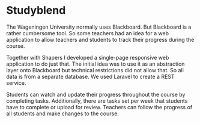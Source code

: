 <!--
  id: 2838
  slug: studyblend
  type: fortpolio
  excerpt: Design and developed a single-page responsive web application that allows teachers and students to track their progress during a course. Used Angular as JavaScript framework and Laravel to create a REST service.
  categories: JavaScript, front end, HTML/CSS, framework, backend, mobile
  tags: Angular, Laravel, REST, Grunt, interaction design, JSDoc, concept
  clients: Shapers
  thumbnail: HSO-App-students.png
  image: HSO-App-students.png
  images: HSO-App-mobile-login.png, HSO-App-mobile-week-1.png, HSO-App-mobile-group-tasks.png, HSO-App-mobile-menu.png, HSO-App-profile.png, HSO-App-overview.png, HSO-App-week-1.png, HSO-App-students.png, HSO-App-student.png, HSO-App-settings.png
  inCv: true
  inPortfolio: true
  dateFrom: 2014-01-17
  dateTo: 2015-07-31
-->

# Studyblend

The Wageningen University normally uses Blackboard. But Blackboard is a rather cumbersome tool. So some teachers had an idea for a web application to allow teachers and students to track their progress during the course.

Together with Shapers I developed a single-page responsive web application to do just that. The initial idea was to use it as an abstraction layer onto Blackboard but technical restrictions did not allow that. So all data is from a separate database. We used Laravel to create a REST service.

Students can watch and update their progress throughout the course by completing tasks. Additionally, there are tasks set per week that students have to complete or upload for review.
Teachers can follow the progress of all students and make changes to the course.